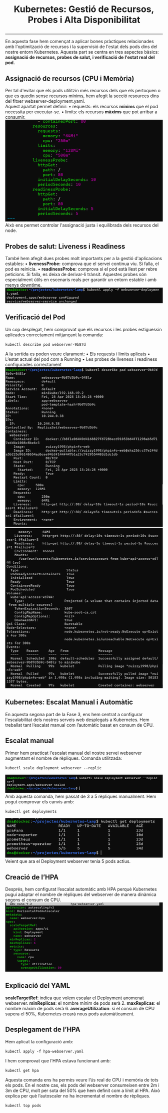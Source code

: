# <p align="center"> Kubernetes: Gestió de Recursos, Probes i Alta Disponibilitat </p>
------------
En aquesta fase hem començat a aplicar bones pràctiques relacionades amb l'optimització de recursos i la supervisió de l'estat dels pods dins del nostre entorn Kubernetes. Aquesta part se centra en tres aspectes bàsics: **assignació de recursos, probes de salut, i verificació de l'estat real del pod.**

## Assignació de recursos (CPU i Memòria)
Per tal d'evitar que els pods utilitzin més recursos dels que els pertoquen o que es quedin sense recursos mínims, hem afegit la secció resources dins del fitxer webserver-deployment.yaml.
<br>
Aquest apartat permet definir:
•	requests: els recursos **mínims** que el pod necessita per executar-se.
•	limits: els recursos **màxims** que pot arribar a consumir.
<br>
![Imatge1](Imatges/1.png)
<br>
Això ens permet controlar l'assignació justa i equilibrada dels recursos del node.
## Probes de salut: Liveness i Readiness
També hem afegit dues probes molt importants per a la gestió d'aplicacions estables:
•	**livenessProbe:** comprova que el servei continua viu. Si falla, el pod es reinicia.
•	**readinessProbe:** comprova si el pod està llest per rebre peticions. Si falla, es deixa de derivar-li trànsit.
Aquestes probes són especialment útils en escenaris reals per garantir un entorn estable i amb menys downtime.
<br>
![Imatge2](Imatges/2.png)
<br>
## Verificació del Pod
Un cop desplegat, hem comprovat que els recursos i les probes estiguessin aplicades correctament mitjançant la comanda:
```
kubectl describe pod webserver-9b87d
```
A la sortida es poden veure clarament:
•	Els requests i limits aplicats
•	L’estat actual del pod com a Running
•	Les probes de liveness i readiness configurades correctament
<br>
![Imatge3](Imatges/3.png)
<br>
![Imatge4](Imatges/4.png)
<br>
## Kubernetes: Escalat Manual i Automàtic
En aquesta segona part de la Fase 3, ens hem centrat a configurar l'escalabilitat dels nostres serveis web desplegats a Kubernetes. Hem treballat tant l’escalat manual com l’automàtic basat en consum de CPU.
## Escalat manual
Primer hem practicat l'escalat manual del nostre servei webserver augmentant el nombre de rèpliques.
Comanda utilitzada:
```
kubectl scale deployment webserver --replic
```
![Imatge5](Imatges/5.png)
<br>
Amb aquesta comanda, hem passat de 3 a 5 rèpliques manualment.
Hem pogut comprovar els canvis amb:
```
kubectl get deployments
```
![Imatge6](Imatges/6.png)
Veient que ara el Deployment webserver tenia 5 pods actius.
## Creació de l’HPA
Després, hem configurat l’escalat automàtic amb HPA perquè Kubernetes pugui adaptar el nombre de rèpliques del webserver de manera dinàmica segons el consum de CPU.
![Imatge7](Imatges/7.png)
## Explicació del YAML
**scaleTargetRef**: indica que volem escalar el Deployment anomenat webserver.
**minReplicas**: el nombre mínim de pods serà 2.
**maxReplicas**: el nombre màxim de pods serà 6.
**averageUtilization**: si el consum de CPU supera el 50%, Kubernetes crearà nous pods automàticament.
## Desplegament de l’HPA
Hem aplicat la configuració amb:
```
kubectl apply -f hpa-webserver.yaml
```
I hem comprovat que l’HPA estava funcionant amb:
```
kubectl get hpa
```
Aquesta comanda ens ha permès veure l’ús real de CPU i memòria de tots els pods. En el nostre cas, els pods del webserver consumeixen entre 2m i 3m de CPU, molt per sota del 50% que hem definit com a límit al HPA. Això explica per què l’autoscaler no ha incrementat el nombre de rèpliques.
```
kubectl top pods
```





